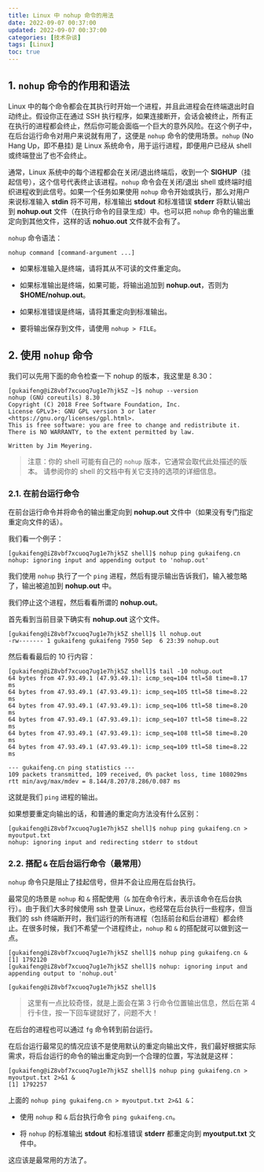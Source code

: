 ```yaml
---
title: Linux 中 nohup 命令的用法
date: 2022-09-07 00:37:00
updated: 2022-09-07 00:37:00
categories: [技术杂谈]
tags: [Linux]
toc: true
---
```


## 1. `nohup` 命令的作用和语法

Linux 中的每个命令都会在其执行时开始一个进程，并且此进程会在终端退出时自动终止。假设你正在通过 SSH 执行程序，如果连接断开，会话会被终止，所有正在执行的进程都会终止，然后你可能会面临一个巨大的意外风险。在这个例子中，在后台运行命令对用户来说就有用了，这便是 `nohup` 命令的使用场景。`nohup` (No Hang Up，即不悬挂) 是 Linux 系统命令，用于运行进程，即便用户已经从 shell 或终端登出了也不会终止。

通常，Linux 系统中的每个进程都会在关闭/退出终端后，收到一个 **SIGHUP**（挂起信号），这个信号代表终止该进程。`nohup` 命令会在关闭/退出 shell 或终端时组织进程收到此信号。如果一个任务如果使用 `nohup` 命令开始或执行，那么对用户来说标准输入 **stdin** 将不可用，标准输出 **stdout** 和标准错误 **stderr** 将默认输出到 **nohup.out** 文件（在执行命令的目录生成）中。也可以把 `nohup` 命令的输出重定向到其他文件，这样的话 **nohuo.out** 文件就不会有了。

`nohup` 命令语法：

```shell
nohup command [command-argument ...]
```

* 如果标准输入是终端，请将其从不可读的文件重定向。

* 如果标准输出是终端，如果可能，将输出追加到 **nohup.out**，否则为 **$HOME/nohup.out**。

* 如果标准错误是终端，请将其重定向到标准输出。

* 要将输出保存到文件，请使用 `nohup > FILE`。

## 2. 使用 `nohup` 命令

我们可以先用下面的命令检查一下 nohup 的版本，我这里是 8.30：

```shell
[gukaifeng@iZ8vbf7xcuoq7ug1e7hjk5Z ~]$ nohup --version
nohup (GNU coreutils) 8.30
Copyright (C) 2018 Free Software Foundation, Inc.
License GPLv3+: GNU GPL version 3 or later <https://gnu.org/licenses/gpl.html>.
This is free software: you are free to change and redistribute it.
There is NO WARRANTY, to the extent permitted by law.

Written by Jim Meyering.
```

> 注意：你的 shell 可能有自己的 `nohup` 版本，它通常会取代此处描述的版本。 请参阅你的 shell 的文档中有关它支持的选项的详细信息。    

### 2.1. 在前台运行命令

在前台运行命令并将命令的输出重定向到 **nohup.out** 文件中（如果没有专门指定重定向文件的话）。

我们看一个例子：

```shell
[gukaifeng@iZ8vbf7xcuoq7ug1e7hjk5Z shell]$ nohup ping gukaifeng.cn
nohup: ignoring input and appending output to 'nohup.out'
```

我们使用 `nohup` 执行了一个 `ping` 进程，然后有提示输出告诉我们，输入被忽略了，输出被追加到 **nohup.out** 中。

我们停止这个进程，然后看看所谓的 **nohup.out**。

首先看到当前目录下确实有 **nohup.out** 这个文件。

```shell
[gukaifeng@iZ8vbf7xcuoq7ug1e7hjk5Z shell]$ ll nohup.out 
-rw------- 1 gukaifeng gukaifeng 7950 Sep  6 23:39 nohup.out
```

然后看看最后的 10 行内容：

```shell
[gukaifeng@iZ8vbf7xcuoq7ug1e7hjk5Z shell]$ tail -10 nohup.out 
64 bytes from 47.93.49.1 (47.93.49.1): icmp_seq=104 ttl=58 time=8.17 ms
64 bytes from 47.93.49.1 (47.93.49.1): icmp_seq=105 ttl=58 time=8.22 ms
64 bytes from 47.93.49.1 (47.93.49.1): icmp_seq=106 ttl=58 time=8.20 ms
64 bytes from 47.93.49.1 (47.93.49.1): icmp_seq=107 ttl=58 time=8.22 ms
64 bytes from 47.93.49.1 (47.93.49.1): icmp_seq=108 ttl=58 time=8.20 ms
64 bytes from 47.93.49.1 (47.93.49.1): icmp_seq=109 ttl=58 time=8.22 ms

--- gukaifeng.cn ping statistics ---
109 packets transmitted, 109 received, 0% packet loss, time 108029ms
rtt min/avg/max/mdev = 8.144/8.207/8.286/0.087 ms
```

这就是我们 `ping` 进程的输出。

如果想要重定向输出的话，和普通的重定向方法没有什么区别：

```shell
[gukaifeng@iZ8vbf7xcuoq7ug1e7hjk5Z shell]$ nohup ping gukaifeng.cn > myoutput.txt
nohup: ignoring input and redirecting stderr to stdout
```

### 2.2. 搭配 `&` 在后台运行命令（最常用）

`nohup` 命令只是阻止了挂起信号，但并不会让应用在后台执行。

最常见的场景是 `nohup` 和 `&` 搭配使用（`&` 加在命令行末，表示该命令在后台执行）。由于我们大多时候使用 ssh 登录 Linux，也经常在后台执行一些程序，但当我们的 ssh 终端断开时，我们运行的所有进程（包括前台和后台进程）都会终止。在很多时候，我们不希望一个进程终止，`nohup` 和 `&` 的搭配就可以做到这一点。

```shell
[gukaifeng@iZ8vbf7xcuoq7ug1e7hjk5Z shell]$ nohup ping gukaifeng.cn &
[1] 1792120
[gukaifeng@iZ8vbf7xcuoq7ug1e7hjk5Z shell]$ nohup: ignoring input and appending output to 'nohup.out'

[gukaifeng@iZ8vbf7xcuoq7ug1e7hjk5Z shell]$
```

> 这里有一点比较奇怪，就是上面会在第 3 行命令位置输出信息，然后在第 4 行卡住，按一下回车键就好了，问题不大！

在后台的进程也可以通过 `fg` 命令转到前台运行。

在后台运行最常见的情况应该不是使用默认的重定向输出文件，我们最好根据实际需求，将后台运行的命令的输出重定向到一个合理的位置，写法就是这样：

```shell
[gukaifeng@iZ8vbf7xcuoq7ug1e7hjk5Z shell]$ nohup ping gukaifeng.cn > myoutput.txt 2>&1 &
[1] 1792257
```

上面的  `nohup ping gukaifeng.cn > myoutput.txt 2>&1 &`：

* 使用 `nohup` 和 `&` 后台执行命令 `ping gukaifeng.cn`。

* 将 `nohup` 的标准输出 **stdout** 和标准错误 **stderr** 都重定向到 **myoutput.txt** 文件中。

这应该是最常用的方法了。
